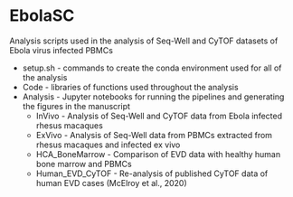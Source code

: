 # EbolaSC
Analysis scripts used in the analysis of Seq-Well and CyTOF datasets of Ebola virus infected PBMCs

- setup.sh          - commands to create the conda environment used for all of the analysis
- Code              - libraries of functions used throughout the analysis
- Analysis          - Jupyter notebooks for running the pipelines and generating the figures in the manuscript
	- InVivo          - Analysis of Seq-Well and CyTOF data from Ebola infected rhesus macaques
	- ExVivo          - Analysis of Seq-Well data from PBMCs extracted from rhesus macaques and infected ex vivo
	- HCA_BoneMarrow  - Comparison of EVD data with healthy human bone marrow and PBMCs
	- Human_EVD_CyTOF - Re-analysis of published CyTOF data of human EVD cases (McElroy et al., 2020)
